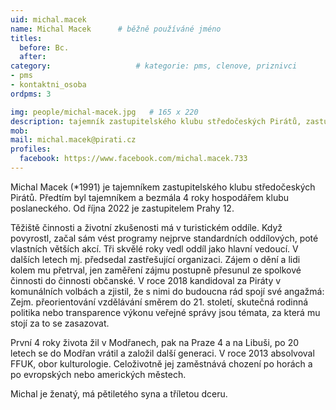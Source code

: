 ```yaml
---
uid: michal.macek
name: Michal Macek  	# běžně používáné jméno
titles:
  before: Bc.
  after:
category:                   # kategorie: pms, clenove, priznivci
- pms
- kontaktni_osoba
ordpms: 3

img: people/michal-macek.jpg   # 165 x 220
description: tajemník zastupitelského klubu středočeských Pirátů, zastupitel MČ Praha 12  # kratký popis, max 160 znaků
mob: 
mail: michal.macek@pirati.cz
profiles:
  facebook: https://www.facebook.com/michal.macek.733
---
```


Michal Macek (*1991) je tajemníkem zastupitelského klubu středočeských Pirátů. Předtím byl tajemníkem a bezmála 4 roky hospodářem klubu poslaneckého. Od října 2022 je zastupitelem Prahy 12.

Těžiště činnosti a životní zkušenosti má v turistickém oddíle. Když povyrostl, začal sám vést programy nejprve standardních oddílových, poté vlastních větších akcí. Tři skvělé roky vedl oddíl jako hlavní vedoucí. V dalších letech mj. předsedal zastřešující organizaci. Zájem o dění a lidi kolem mu přetrval, jen zaměření zájmu postupně přesunul ze spolkové činnosti do činnosti občanské. V roce 2018 kandidoval za Piráty v komunálních volbách a zjistil, že s nimi do budoucna rád spojí své angažmá: Zejm. přeorientování vzdělávání směrem do 21. století, skutečná rodinná politika nebo transparence výkonu veřejné správy jsou témata, za která mu stojí za to se zasazovat.

První 4 roky života žil v Modřanech, pak na Praze 4 a na Libuši, po 20 letech se do Modřan vrátil a založil další generaci. V roce 2013 absolvoval FFUK, obor kulturologie. Celoživotně jej zaměstnává chození po horách a po evropských nebo amerických městech.

Michal je ženatý, má pětiletého syna a tříletou dceru.
